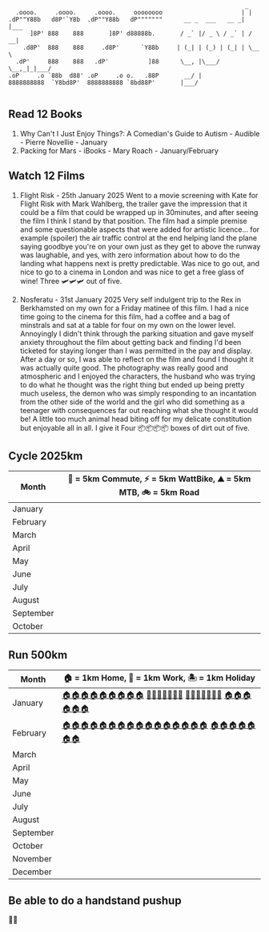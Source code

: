 

```

                                                          
                                                                  _      
  .oooo.     .oooo.     .oooo.     oooooooo                      | |     
.dP""Y88b   d8P'`Y8b  .dP""Y88b   dP"""""""      __ _  ___   __ _| |___  
      ]8P' 888    888       ]8P' d88888b.       / _` |/ _ \ / _` | / __| 
    .d8P'  888    888     .d8P'      `Y88b     | (_| | (_) | (_| | \__ \ 
  .dP'     888    888   .dP'           ]88      \__, |\___/ \__,_|_|___/ 
.oP     .o `88b  d88' .oP     .o o.   .88P       __/ |                   
8888888888  `Y8bd8P'  8888888888 `8bd88P'       |___/                              
                                                          

```

## Read 12 Books

1. Why Can't I Just Enjoy Things?: A Comedian's Guide to Autism - Audible - Pierre Novellie - January
2. Packing for Mars - iBooks - Mary Roach - January/February


## Watch 12 Films

1. Flight Risk - 25th January 2025
Went to a movie screening with Kate for Flight Risk with Mark Wahlberg, the trailer gave the impression that it could be a film that could be wrapped up in 30minutes, and after seeing the film I think I stand by that position.  The film had a simple premise and some questionable aspects that were added for artistic licence... for example (spoiler) the air traffic control at the end helping land the plane saying goodbye you're on your own just as they get to above the runway was laughable, and yes, with zero information about how to do the landing what happens next is pretty predictable.  Was nice to go out, and nice to go to a cinema in London and was nice to get a free glass of wine!  Three 🛩️🛩️🛩️ out of five.

2. Nosferatu - 31st January 2025
Very self indulgent trip to the Rex in Berkhamsted on my own for a Friday matinee of this film.  I had a nice time going to the cinema for this film, had a coffee and a bag of minstrals and sat at a table for four on my own on the lower level.  Annoyingly I didn't think through the parking situation and gave myself anxiety throughout the film about getting back and finding I'd been ticketed for staying longer than I was permitted in the pay and display.  After a day or so, I was able to reflect on the film and found I thought it was actually quite good.  The photography was really good and atmospheric and I enjoyed the characters, the husband who was trying to do what he thought was the right thing but ended up being pretty much useless, the demon who was simply responding to an incantation from the other side of the world and the girl who did something as a teenager with consequences far out reaching what she thought it would be!
A little too much animal head biting off for my delicate constitution but enjoyable all in all.  I give it Four 📦📦📦📦 boxes of dirt out of five.



## Cycle 2025km

| Month     | 💼 = 5km Commute, ⚡️ = 5km WattBike, ⛰️ = 5km MTB, 🚲 = 5km Road |
| --------- | ---------------------------------------------------------------- |
| January   |                                                                  |
| February  |                                                                  |
| March     |                                                                  |
| April     |                                                                  |
| May       |                                                                  |
| June      |                                                                  |
| July      |                                                                  |
| August    |                                                                  |
| September |                                                                  |
| October   |                                                                  |

## Run 500km

| Month     | 🏠 = 1km Home, 🏢 = 1km Work, 🏝️ = 1km Holiday              |
| --------- | ------------------------------------------------------------ |
| January   | [🏠🏠🏠🏠🏠🏠🏠🏠🏠](https://www.strava.com/activities/13298497896) [🏢🏢🏢🏢🏢🏢🏢](https://www.strava.com/activities/13352652748) [🏢🏢🏢🏢🏢🏢🏢](https://www.strava.com/activities/13370778791) [🏠🏠🏠🏠🏠🏠](https://www.strava.com/activities/13474495797) |
| February  | [🏠🏠🏠🏠🏠🏠🏠🏠🏠🏠🏠🏠🏠🏠🏠🏠](https://www.strava.com/activities/13507890317) [🏠🏠🏠🏠🏠🏠🏠](https://www.strava.com/activities/13546225162)              |
| March     |                                                              |
| April     |                                                              |
| May       |                                                              |
| June      |                                                              |
| July      |                                                              |
| August    |                                                              |
| September |                                                              |
| October   |                                                              |
| November  |                                                              |
| December  |                                                              |

## Be able to do a handstand pushup

🤷‍♂️
